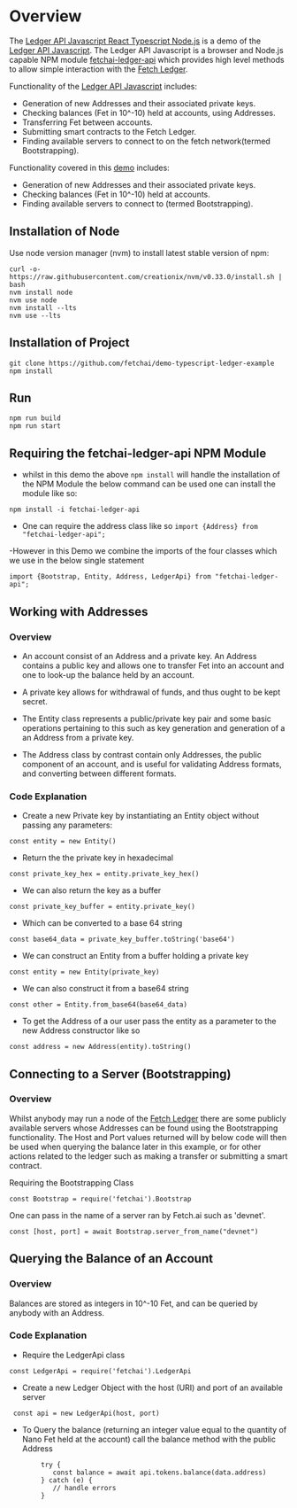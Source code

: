 # Overview

The [Ledger API Javascript React Typescript Node.js](https://github.com/fetchai/demo-typescript-ledger-example) is a demo of the [Ledger API Javascript](https://github.com/fetchai/ledger-api-javascript).
The Ledger API Javascript is a browser and Node.js capable NPM module [fetchai-ledger-api](https://www.npmjs.com/package/fetchai-ledger-api) 
which provides high level methods to allow simple interaction with the [Fetch Ledger](https://docs.fetch.ai/). 

Functionality of the [Ledger API Javascript](https://github.com/fetchai/ledger-api-javascript) includes:

- Generation of new Addresses and their associated private keys.
- Checking balances (Fet in 10^-10) held at accounts, using Addresses.
- Transferring Fet between accounts.
- Submitting smart contracts to the Fetch Ledger.
- Finding available servers to connect to on the fetch network(termed Bootstrapping).

Functionality covered in this [demo](https://github.com/fetchai/demo-typescript-ledger-example) includes:

- Generation of new Addresses and their associated private keys.
- Checking balances (Fet in 10^-10) held at accounts.
- Finding available servers to connect to (termed Bootstrapping).    

## Installation of Node
Use node version manager (nvm) to install latest stable version of npm:
```
curl -o- https://raw.githubusercontent.com/creationix/nvm/v0.33.0/install.sh | bash
nvm install node
nvm use node
nvm install --lts
nvm use --lts
```

## Installation of Project
```
git clone https://github.com/fetchai/demo-typescript-ledger-example
npm install 
```
## Run

```
npm run build
npm run start
```

## Requiring the fetchai-ledger-api NPM Module 

- whilst in this demo the above `npm install` will handle the installation of the NPM Module the below command can be used 
    one can install the module like so:

```
npm install -i fetchai-ledger-api
``` 

- One can  require the address class like so
```import {Address} from "fetchai-ledger-api";```

-However in this Demo we combine the imports of the four classes which we use in the below single statement
```
import {Bootstrap, Entity, Address, LedgerApi} from "fetchai-ledger-api";
```
   
## Working with Addresses

### Overview

- An account consist of an Address and a private key. An Address contains a public key and allows one to transfer Fet into an account and one to look-up the balance held by an account.
- A private key allows for withdrawal of funds, and thus ought to be kept secret. 
- The Entity class represents a public/private key pair and some basic operations pertaining to this such as key generation and generation of a 
  an Address from a private key. 
  
- The Address class by contrast contain only Addresses, the public component of an account, and is useful for validating Address formats, and converting between different formats.
 
### Code Explanation
 
- Create a new Private key by instantiating an Entity object without passing any parameters:

```
const entity = new Entity()
```
- Return the the private key in hexadecimal    
```
const private_key_hex = entity.private_key_hex()
```
- We can also return the key as a buffer
```
const private_key_buffer = entity.private_key()
  ``` 
- Which can be converted to a base 64 string
```
const base64_data = private_key_buffer.toString('base64')
  ``` 
- We can construct an Entity from a buffer holding a private key
```
const entity = new Entity(private_key)
```
- We can also construct it from a base64 string
```
const other = Entity.from_base64(base64_data)
``` 
- To get the Address of a our user pass the entity as a parameter to the new Address constructor like so
```
const address = new Address(entity).toString()
```

## Connecting to a Server (Bootstrapping)

### Overview

Whilst anybody may run a node of the [Fetch Ledger](https://docs.fetch.ai/) there are some publicly available servers
whose Addresses can be found using the Bootstrapping functionality. 
The Host and Port values returned will by below code will then be used when querying the balance later in this example, 
or for other actions related to the ledger such as making a transfer or submitting a smart contract. 

Requiring the Bootstrapping Class
```
const Bootstrap = require('fetchai').Bootstrap
```
One can pass in the name of a server ran by Fetch.ai such as 'devnet'.
```        
const [host, port] = await Bootstrap.server_from_name("devnet")
```

## Querying the Balance of an Account

### Overview

Balances are stored as integers in 10^-10 Fet, and can be queried by anybody with an Address.  

### Code Explanation

- Require the LedgerApi class
```
const LedgerApi = require('fetchai').LedgerApi
```
- Create a new Ledger Object with the host (URI) and port of an available server
```
 const api = new LedgerApi(host, port)
```
- To Query the balance (returning an integer value equal to the quantity of Nano Fet held at the account) call the balance method with the public Address 
``` 
        try {
           const balance = await api.tokens.balance(data.address)
        } catch (e) {
           // handle errors
        }
```


